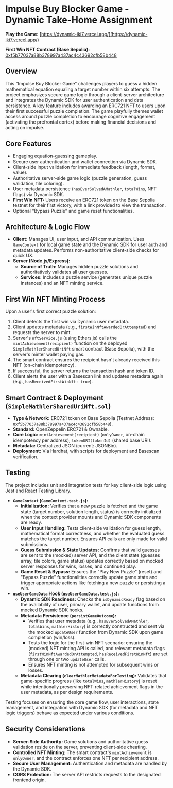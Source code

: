 # Impulse Buy Blocker Game - Dynamic Take-Home Assignment

**Play the Game:** [https://dynamic-iki7.vercel.app/](https://dynamic-iki7.vercel.app/)

**First Win NFT Contract (Base Sepolia):** [0xf5b77037a88b378997a437ac4c43692cfb58b448](https://sepolia.basescan.org/token/0xf5b77037a88b378997a437ac4c43692cfb58b448)

## Overview

This "Impulse Buy Blocker Game" challenges players to guess a hidden mathematical equation equaling a target number within six attempts. The project emphasizes secure game logic through a client-server architecture and integrates the Dynamic SDK for user authentication and data persistence. A key feature includes awarding an ERC721 NFT to users upon their first successful puzzle completion. The game playfully themes wallet access around puzzle completion to encourage cognitive engagement (activating the prefrontal cortex) before making financial decisions and acting on impulse.

## Core Features

- Engaging equation-guessing gameplay.
- Secure user authentication and wallet connection via Dynamic SDK.
- Client-side input validation for immediate feedback (length, format, value).
- Authoritative server-side game logic (puzzle generation, guess validation, tile coloring).
- User metadata persistence (`hasEverSolvedAMathler`, `totalWins`, NFT flags) via Dynamic SDK.
- **First Win NFT:** Users receive an ERC721 token on the Base Sepolia testnet for their first victory, with a link provided to view the transaction.
- Optional "Bypass Puzzle" and game reset functionalities.

## Architecture & Logic Flow

- **Client:** Manages UI, user input, and API communication. Uses `GameContext` for local game state and the Dynamic SDK for user auth and metadata updates. Performs non-authoritative client-side checks for quick UX.
- **Server (Node.js/Express):**
  - **Source of Truth:** Manages hidden puzzle solutions and authoritatively validates all user guesses.
  - **Services:** Includes a puzzle service (generates unique puzzle instances) and an NFT minting service.

## First Win NFT Minting Process

Upon a user's first correct puzzle solution:

1.  Client detects the first win via Dynamic user metadata.
2.  Client updates metadata (e.g., `firstWinNftAwardedOrAttempted`) and requests the server to mint.
3.  Server's `nftService.js` (using Ethers.js) calls the `mintAchievement(recipient)` function on the deployed `SimpleMathlerSharedUriNft` smart contract (Base Sepolia), with the server's minter wallet paying gas.
4.  The smart contract ensures the recipient hasn't already received this NFT (on-chain idempotency).
5.  If successful, the server returns the transaction hash and token ID.
6.  Client alerts the user with a Basescan link and updates metadata again (e.g., `hasReceivedFirstWinNft: true`).

## Smart Contract & Deployment (`SimpleMathlerSharedUriNft.sol`)

- **Type & Network:** ERC721 token on Base Sepolia (Testnet Address: `0xf5b77037a88b378997a437ac4c43692cfb58b448`).
- **Standard:** OpenZeppelin ERC721 & Ownable.
- **Core Logic:** `mintAchievement(recipient)` (`onlyOwner`, on-chain idempotency per address); `tokenURI(tokenId)` (shared base URI).
- **Metadata:** Centralized JSON (current: JSONBin).
- **Deployment:** Via Hardhat, with scripts for deployment and Basescan verification.

## Testing

The project includes unit and integration tests for key client-side logic using Jest and React Testing Library.

- **`GameContext` (`GameContext.test.js`):**
  - **Initialization:** Verifies that a new puzzle is fetched and the game state (target number, solution length, status) is correctly initialized when the context provider mounts and Dynamic SDK components are ready.
  - **User Input Handling:** Tests client-side validation for guess length, mathematical format correctness, and whether the evaluated guess matches the target number. Ensures API calls are only made for valid submissions.
  - **Guess Submission & State Updates:** Confirms that valid guesses are sent to the (mocked) server API, and the client state (guesses array, tile colors, game status) updates correctly based on mocked server responses for wins, losses, and continued play.
  - **Game Reset & Bypass:** Ensures the "Play New Puzzle" (reset) and "Bypass Puzzle" functionalities correctly update game state and trigger appropriate actions like fetching a new puzzle or persisting a win.
- **`useUserGameData` Hook (`useUserGameData.test.js`):**
  - **Dynamic SDK Readiness:** Checks the `isDynamicReady` flag based on the availability of user, primary wallet, and update functions from mocked Dynamic SDK hooks.
  - **Metadata Persistence (`persistGameOutcome`):**
    - Verifies that user metadata (e.g., `hasEverSolvedAMathler`, `totalWins`, `mathlerHistory`) is correctly constructed and sent via the mocked `updateUser` function from Dynamic SDK upon game completion (win/loss).
    - Tests the logic for the first-win NFT scenario: ensuring the (mocked) NFT minting API is called, and relevant metadata flags (`firstWinNftAwardedOrAttempted`, `hasReceivedFirstWinNft`) are set through one or two `updateUser` calls.
    - Ensures NFT minting is not attempted for subsequent wins or losses.
  - **Metadata Clearing (`clearMathlerMetadataForTesting`):** Validates that game-specific progress (like `totalWins`, `mathlerHistory`) is reset while intentionally preserving NFT-related achievement flags in the user metadata, as per design requirements.

Testing focuses on ensuring the core game flow, user interactions, state management, and integration with Dynamic SDK (for metadata and NFT logic triggers) behave as expected under various conditions.

## Security Considerations

- **Server-Side Authority:** Game solutions and authoritative guess validation reside on the server, preventing client-side cheating.
- **Controlled NFT Minting:** The smart contract's `mintAchievement` is `onlyOwner`, and the contract enforces one NFT per recipient address.
- **Secure User Management:** Authentication and metadata are handled by the Dynamic SDK.
- **CORS Protection:** The server API restricts requests to the designated frontend origin.
